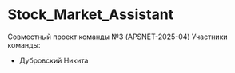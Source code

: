 # Stock_Market_Assistant
Совместный проект команды №3 (APSNET-2025-04)
Участники команды:
- Дубровский Никита
